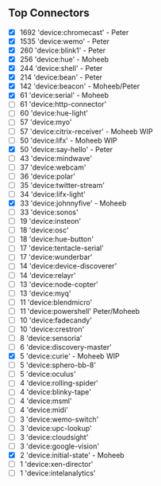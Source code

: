 ## Top Connectors

- [x] 1692 'device:chromecast' - Peter
- [x] 1535 'device:wemo' - Peter
- [x] 260 'device:blink1' - Peter
- [x] 256 'device:hue' - Moheeb
- [x] 244 'device:shell' - Peter
- [x] 214 'device:bean' - Peter
- [x] 142 'device:beacon' - Moheeb/Peter
- [x] 61 'device:serial' - Moheeb
- [ ] 61 'device:http-connector'
- [ ] 60 'device:hue-light'
- [ ] 57 'device:myo'
- [ ] 57 'device:citrix-receiver' - Moheeb WIP
- [ ] 50 'device:lifx' - Moheeb WIP
- [x] 50 'device:say-hello' - Peter
- [ ] 43 'device:mindwave'
- [ ] 37 'device:webcam'
- [ ] 36 'device:polar'
- [ ] 35 'device:twitter-stream'
- [ ] 34 'device:lifx-light'
- [x] 33 'device:johnnyfive' - Moheeb 
- [ ] 33 'device:sonos'
- [ ] 19 'device:insteon'
- [ ] 18 'device:osc'
- [ ] 18 'device:hue-button'
- [ ] 17 'device:tentacle-serial'
- [ ] 17 'device:wunderbar'
- [ ] 14 'device:device-discoverer'
- [ ] 14 'device:relayr'
- [ ] 13 'device:node-copter'
- [ ] 13 'device:myq'
- [ ] 11 'device:blendmicro'
- [ ] 11 'device:powershell' Peter/Moheeb
- [ ] 10 'device:fadecandy'
- [ ] 10 'device:crestron'
- [ ] 8 'device:sensoria'
- [ ] 6 'device:discovery-master'
- [x] 5 'device:curie' - Moheeb WIP
- [ ] 5 'device:sphero-bb-8'
- [ ] 5 'device:oculus'
- [ ] 4 'device:rolling-spider'
- [ ] 4 'device:blinky-tape'
- [ ] 4 'device:msml'
- [ ] 4 'device:midi'
- [ ] 3 'device:wemo-switch'
- [ ] 3 'device:upc-lookup'
- [ ] 3 'device:cloudsight'
- [ ] 3 'device:google-vision'
- [x] 2 'device:initial-state' - Moheeb 
- [ ] 1 'device:xen-director'
- [ ] 1 'device:intelanalytics'
